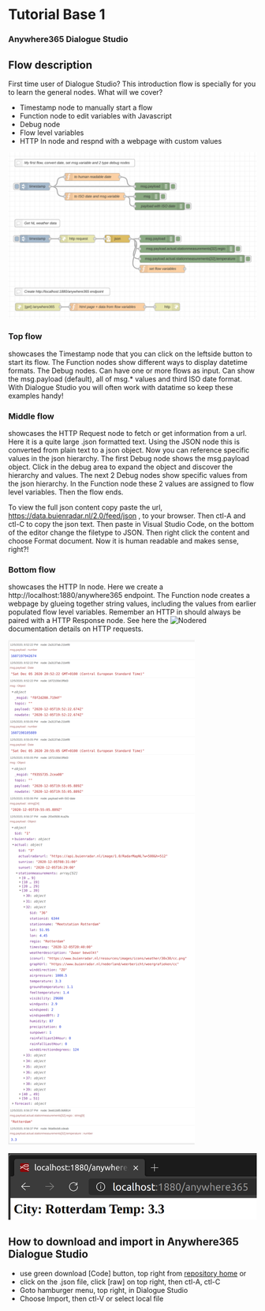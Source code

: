 # Tutorial Base 1
### Anywhere365 Dialogue Studio
## Flow description
First time user of Dialogue Studio? This introduction flow is specially for you to learn the general nodes. What will we cover?
- Timestamp node to manually start a flow
- Function node to edit variables with Javascript
- Debug node
- Flow level variables
- HTTP In node and respnd with a webpage with custom values

![transcript flow minimal](https://github.com/Anywhere365/DialogueStudioFlows/blob/master/TutorialBase1/resources/a365-ds-tutorial-base1-screenshot.png)

### Top flow
showcases the Timestamp node that you can click on the leftside button to start its flow. The Function nodes show different ways to display datetime formats. The Debug nodes. Can have one or more flows as input. Can show the msg.payload (default), all of msg.* values and third ISO date format. With Dialogue Studio you will often work with datatime so keep these examples handy!

### Middle flow
showcases the HTTP Request node to fetch or get information from a url. Here it is a quite large .json formatted text. Using the JSON node this is converted from plain text to a json object. Now you can reference specific values in the json hierarchy. The first Debug node shows the msg.payload object. Click in the debug area to expand the object and discover the hierarchy and values. The next 2 Debug nodes show specific values from the json hierarchy. In the Function node these 2 values are assigned to flow level variables. Then the flow ends.

To view the full json content copy paste the url,  https://data.buienradar.nl/2.0/feed/json , to your browser. Then ctl-A and ctl-C to copy the json text. Then paste in Visual Studio Code, on the bottom of the editor change the filetype to JSON. Then right click the content and choose Format document. Now it is human readable and makes sense, right?!

### Bottom flow
showcases the HTTP In node. Here we create a http://localhost:1880/anywhere365 endpoint. The Function node creates a webpage by glueing together string values, including the values from earlier populated flow level variables. Remember an HTTP in should always be paired with a HTTP Response node. See here the ![Nodered](https://cookbook.nodered.org/#http-requests) documentation details on HTTP requests. 

![transcript flow minimal](https://github.com/Anywhere365/DialogueStudioFlows/blob/master/TutorialBase1/resources/a365-ds-tutorial-base1-debug.png)

![transcript flow minimal](https://github.com/Anywhere365/DialogueStudioFlows/blob/master/TutorialBase1/resources/a365-ds-tutorial-base1-htmlshot.png)


## How to download and import in Anywhere365 Dialogue Studio
- use green download [Code] button, top right from [repository home](https://github.com/Anywhere365/DialogueStudioFlows) or
- click on the .json file, click [raw] on top right, then ctl-A, ctl-C
- Goto hamburger menu, top right, in Dialogue Studio
- Choose Import, then ctl-V or select local file